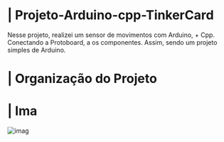 # | Projeto-Arduino-cpp-TinkerCard
 
  Nesse projeto, realizei um sensor de movimentos com Arduino, + Cpp. Conectando a Protoboard, a os componentes. Assim, sendo um projeto simples de Arduino.

# | Organização do Projeto


# | Ima
  
![imag](https://github.com/user-attachments/assets/a318b6ee-bb10-40b8-add4-95fb8471fec1)

